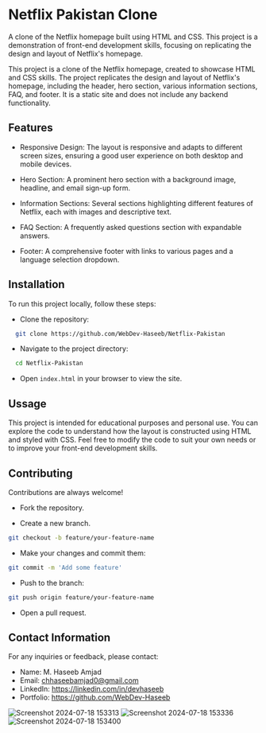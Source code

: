 
# Netflix Pakistan Clone 

A clone of the Netflix homepage built using HTML and CSS. This project is a demonstration of front-end development skills, focusing on replicating the design and layout of Netflix's homepage.

This project is a clone of the Netflix homepage, created to showcase HTML and CSS skills. The project replicates the design and layout of Netflix's homepage, including the header, hero section, various information sections, FAQ, and footer. It is a static site and does not include any backend functionality.



## Features

- Responsive Design: The layout is responsive and adapts to different screen sizes, ensuring a good user experience on both desktop and mobile devices.
- Hero Section: A prominent hero section with a background image, headline, and email sign-up form.
- Information Sections: Several sections highlighting different features of Netflix, each with images and descriptive text.
- FAQ Section: A frequently asked questions section with expandable answers.

- Footer: A comprehensive footer with links to various pages and a language selection dropdown.


## Installation

To run this project locally, follow these steps:

- Clone the repository:

```bash
  git clone https://github.com/WebDev-Haseeb/Netflix-Pakistan
```

- Navigate to the project directory:

```bash
  cd Netflix-Pakistan

```

- Open `index.html` in your browser to view the site.


    
## Ussage

This project is intended for educational purposes and personal use. You can explore the code to understand how the layout is constructed using HTML and styled with CSS. Feel free to modify the code to suit your own needs or to improve your front-end development skills.
## Contributing

Contributions are always welcome!

- Fork the repository.  

- Create a new branch.
```bash
git checkout -b feature/your-feature-name
```

- Make your changes and commit them:

```bash
git commit -m 'Add some feature'
```

- Push to the branch:

```bash
git push origin feature/your-feature-name
```

- Open a pull request.




## Contact Information

For any inquiries or feedback, please contact:

- Name: M. Haseeb Amjad
- Email: chhaseebamjad0@gmail.com
- LinkedIn: https://linkedin.com/in/devhaseeb
- Portfolio: https://github.com/WebDev-Haseeb

![Screenshot 2024-07-18 153313](https://github.com/user-attachments/assets/d822ac0a-8d18-48cf-bac7-aa6be681f73a)
![Screenshot 2024-07-18 153336](https://github.com/user-attachments/assets/0c9c5f85-f3e7-471a-b2ba-faa6fc8c1a66)
![Screenshot 2024-07-18 153400](https://github.com/user-attachments/assets/44436e4f-4fb0-4213-855c-16ffbe60e7db)

